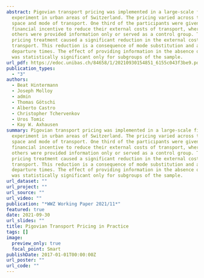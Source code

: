 ```yaml
---
abstract: Pigovian transport pricing was implemented in a large-scale field
  experiment in urban areas of Switzerland. The pricing varied across time,
  space and mode of transport. One third of the participants were given a
  financial incentive to reduce their external costs of transport, whereas
  others were provided information only or served as a control group. The
  pricing treatment caused a significant reduction in the external costs of
  transport. This reduction is a consequence of mode substitution and a shift of
  departure times. The effect of providing information in the absence of pricing
  was statistically significant only for subgroups of the sample.
url_pdf: https://edoc.unibas.ch/84658/1/20210930154851_6155c043f3be9.pdf
publication_types:
  - "3"
authors:
  - Beat Hintermann
  - Joseph Molloy
  - admin
  - Thomas Götschi
  - Alberto Castro
  - Christopher Tchervenkov
  - Uros Tomic
  - Kay W. Axhausen
summary: Pigovian transport pricing was implemented in a large-scale field
  experiment in urban areas of Switzerland. The pricing varied across time,
  space and mode of transport. One third of the participants were given a
  financial incentive to reduce their external costs of transport, whereas
  others were provided information only or served as a control group. The
  pricing treatment caused a significant reduction in the external costs of
  transport. This reduction is a consequence of mode substitution and a shift of
  departure times. The effect of providing information in the absence of pricing
  was statistically significant only for subgroups of the sample.
url_dataset: ""
url_project: ""
url_source: ""
url_video: ""
publication: "*WWZ Working Paper 2021/11*"
featured: true
date: 2021-09-30
url_slides: ""
title: Pigovian Transport Pricing in Practice
tags: []
image:
  preview_only: true
  focal_point: Smart
publishDate: 2017-01-01T00:00:00Z
url_poster: ""
url_code: ""
---
```

